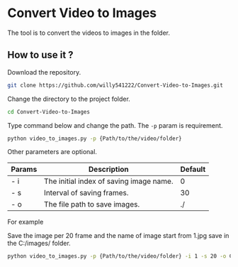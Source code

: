# Convert Video to Images

The tool is to convert the videos to images in the folder.

## How to use it ?

Download the repository.

```bash
git clone https://github.com/willy541222/Convert-Video-to-Images.git
```

Change the directory to the project folder.

```bash
cd Convert-Video-to-Images
```

Type command below and change the path.
The `-p` param is requirement.

```bash
python video_to_images.py -p {Path/to/the/video/folder}
```

Other parameters are optional.

| Params | Description| Default|
|------|------|-----|
| - i | The initial index of saving image name.|0|
| - s | Interval of saving frames.|30|
| - o | The file path to save images.|./|

For example

Save the image per 20 frame and the name of image start from 1.jpg save in the C:/images/ folder.

```bash
python video_to_images.py -p {Path/to/the/video/folder} -i 1 -s 20 -o C:/images/
```